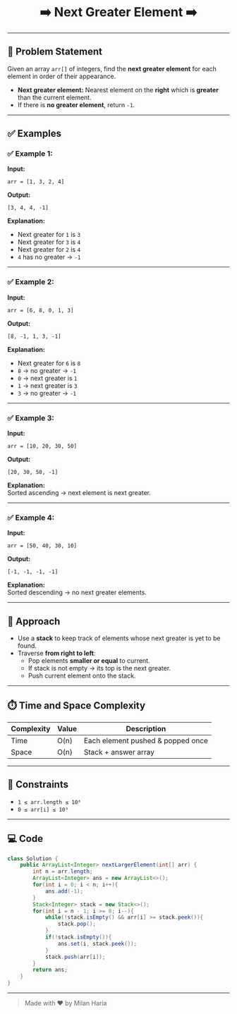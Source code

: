 <h1 align="center">➡️ Next Greater Element ➡️</h1>

---

## 📝 Problem Statement

Given an array `arr[]` of integers, find the **next greater element** for each element in order of their appearance.

- **Next greater element:** Nearest element on the **right** which is **greater** than the current element.
- If there is **no greater element**, return `-1`.

---

## ✅ Examples

### ✅ Example 1:
**Input:**  
```
arr = [1, 3, 2, 4]
```
**Output:**  
```
[3, 4, 4, -1]
```
**Explanation:**  
- Next greater for `1` is `3`
- Next greater for `3` is `4`
- Next greater for `2` is `4`
- `4` has no greater → `-1`

---

### ✅ Example 2:
**Input:**  
```
arr = [6, 8, 0, 1, 3]
```
**Output:**  
```
[8, -1, 1, 3, -1]
```
**Explanation:**  
- Next greater for `6` is `8`
- `8` → no greater → `-1`
- `0` → next greater is `1`
- `1` → next greater is `3`
- `3` → no greater → `-1`

---

### ✅ Example 3:
**Input:**  
```
arr = [10, 20, 30, 50]
```
**Output:**  
```
[20, 30, 50, -1]
```
**Explanation:**  
Sorted ascending → next element is next greater.

---

### ✅ Example 4:
**Input:**  
```
arr = [50, 40, 30, 10]
```
**Output:**  
```
[-1, -1, -1, -1]
```
**Explanation:**  
Sorted descending → no next greater elements.

---

## 🧠 Approach

- Use a **stack** to keep track of elements whose next greater is yet to be found.
- Traverse **from right to left**:
  - Pop elements **smaller or equal** to current.
  - If stack is not empty → its top is the next greater.
  - Push current element onto the stack.

---

## ⏱️ Time and Space Complexity

| Complexity | Value | Description                      |
|------------|-------|----------------------------------|
| Time       | O(n)  | Each element pushed & popped once|
| Space      | O(n)  | Stack + answer array             |

---

## 🎯 Constraints

- `1 ≤ arr.length ≤ 10⁶`
- `0 ≤ arr[i] ≤ 10⁹`

---

## 💻 Code

```java
class Solution {
    public ArrayList<Integer> nextLargerElement(int[] arr) {
        int n = arr.length;
        ArrayList<Integer> ans = new ArrayList<>();
        for(int i = 0; i < n; i++){
            ans.add(-1);
        }
        Stack<Integer> stack = new Stack<>();
        for(int i = n - 1; i >= 0; i--){
            while(!stack.isEmpty() && arr[i] >= stack.peek()){
                stack.pop();
            }
            if(!stack.isEmpty()){
                ans.set(i, stack.peek());
            }
            stack.push(arr[i]);
        }
        return ans;
    }
}
```

---

> Made with ❤️ by Milan Haria
